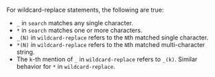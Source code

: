 
For wildcard-replace statements, the following are true:

 * `_` in `search` matches any single character.
 * `*` in `search` matches one or more characters.
 * `_(N)` in `wildcard-replace` refers to the `N`th matched single character.
 * `*(N)` in `wildcard-replace` refers to the `N`th matched multi-character string.
 * The `k`-th mention of `_` in `wildcard-replace` refers to `_(k)`. Similar behavior for `*` in `wildcard-replace`.